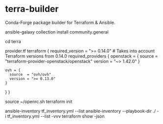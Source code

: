 # terra-builder
Conda-Forge package builder for Terraform &amp; Ansible.

ansible-galaxy collection install community.general

cd terra

provider.tf
terraform {
required_version    = ">= 0.14.0" # Takes into account Terraform versions from 0.14.0
  required_providers {
    openstack = {
      source  = "terraform-provider-openstack/openstack"
      version = "~> 1.42.0"
    }

    ovh = {
      source  = "ovh/ovh"
      version = ">= 0.13.0"
    }
  }
}

source ~/openrc.sh
terraform init

ansible-inventory tf_inventory.yml --list
ansible-inventory --playbook-dir ./ -i tf_inventory.yml --list -vvv
terraform show -json